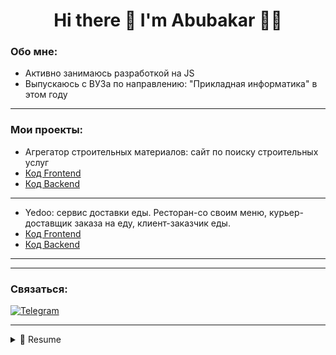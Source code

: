 <h1 align='center'>
  Hi there 👋 I'm Abubakar 👨‍💻
</h1>

### Обо мне:
- Активно занимаюсь разработкой на JS 
- Выпускаюсь с ВУЗа по направлению: "Прикладная информатика" в этом году
____
### Мои проекты:
- Агрегатор строительных материалов: сайт по поиску строительных услуг
- [Код Frontend](https://github.com/AbuYas7/aggregator-front)
- [Код Backend](https://github.com/AbuYas7/aggregator-backend)
 -------------------------------------------------------
- Yedoo: сервис доставки еды. Ресторан-со своим меню, курьер-доставщик заказа на еду, клиент-заказчик еды.
- [Код Frontend](https://github.com/AbuYas7/yedoo-frontend-1)
- [Код Backend](https://github.com/AbuYas7/yedoo-backend)
----------------------------------------------------------
____

### Связаться:

[![Telegram](https://img.shields.io/badge/Telegram-111111?style=for-the-badge&logo=telegram)](https://t.me/gaitukaev_yas)
____

<details>
  <summary>📃 Resume</summary>


### Мой стек:

<p>
  
  <img alt="JavaScript" src="https://img.shields.io/badge/-JavaScript-red?style=for-the-badge&logo=JavaScript&logoColor=white"/>   
  <img alt="React" src="https://img.shields.io/badge/-React-45b8d8?style=for-the-badge&logo=react&logoColor=white" />    
  <img alt="Redux" src="https://img.shields.io/badge/-Redux-430098?style=for-the-badge&logo=redux&logoColor=white" />   
  <img alt="WebPack" src="https://img.shields.io/badge/webpack-111111?style=for-the-badge&logo=Webpack" />   
  <img alt="Express" src="https://img.shields.io/badge/-Express-pink?style=for-the-badge&logo=Express&logoColor=black" />
  <img alt="Nodejs" src="https://img.shields.io/badge/-Nodejs-43853d?style=for-the-badge&logo=Node.js&logoColor=white" />
  <img alt="MongoDB" src="https://img.shields.io/badge/-mongo_DB-white?style=for-the-badge&logo=mongoDB&logoColor=43853d" /> 
  
  
</p>
